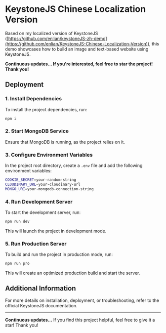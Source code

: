 # KeystoneJS Chinese Localization Version

Based on my localized version of KeystoneJS ([https://github.com/enlian/keystoneJS-zh-demo](https://github.com/enlian/KeystoneJS-Chinese-Localization-Version)), this demo showcases how to build an image and text-based website using KeystoneJS.

**Continuous updates... If you're interested, feel free to star the project! Thank you!**

## Deployment

### 1. Install Dependencies

To install the project dependencies, run:

```bash
npm i
```

### 2. Start MongoDB Service

Ensure that MongoDB is running, as the project relies on it.

### 3. Configure Environment Variables

In the project root directory, create a `.env` file and add the following environment variables:

```bash
COOKIE_SECRET=your-random-string
CLOUDINARY_URL=your-cloudinary-url
MONGO_URI=your-mongodb-connection-string
```

### 4. Run Development Server

To start the development server, run:

```bash
npm run dev
```

This will launch the project in development mode.

### 5. Run Production Server

To build and run the project in production mode, run:

```bash
npm run pro
```

This will create an optimized production build and start the server.

## Additional Information

For more details on installation, deployment, or troubleshooting, refer to the official KeystoneJS documentation.

---

**Continuous updates...** If you find this project helpful, feel free to give it a star! Thank you!
